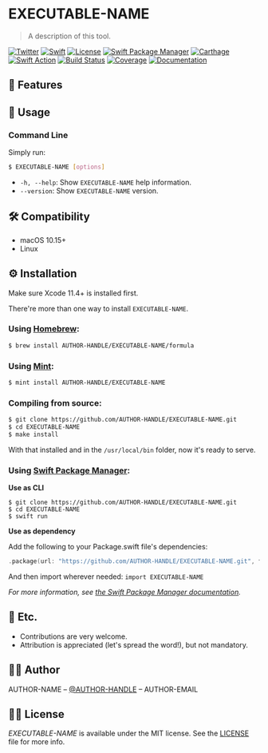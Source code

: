 # EXECUTABLE-NAME
> A description of this tool.

[![Twitter](https://img.shields.io/badge/contact-%40AUTHOR-HANDLE-blue)](http://twitter.com/AUTHOR-HANDLE)
[![Swift](https://img.shields.io/badge/swift-5-orange)](https://swift.org)
[![License](https://img.shields.io/github/license/AUTHOR-HANDLE/EXECUTABLE-NAME)](LICENSE)
[![Swift Package Manager](https://img.shields.io/badge/Swift%20Package%20Manager-compatible-4BC51D.svg?style=flat)](https://swift.org/package-manager)
[![Carthage](https://img.shields.io/badge/Carthage-compatible-4BC51D.svg?style=flat)](https://github.com/Carthage/Carthage)
[![Swift Action](https://github.com/AUTHOR-HANDLE/EXECUTABLE-NAME/workflows/Swift/badge.svg)](https://github.com/AUTHOR-HANDLE/EXECUTABLE-NAME/actions)
[![Build Status](https://travis-ci.com/AUTHOR-HANDLE/EXECUTABLE-NAME.svg?branch=master)](https://travis-ci.com/AUTHOR-HANDLE/EXECUTABLE-NAME)
[![Coverage](https://codecov.io/gh/AUTHOR-HANDLE/EXECUTABLE-NAME/branch/master/graph/badge.svg)](https://codecov.io/gh/AUTHOR-HANDLE/EXECUTABLE-NAME)
[![Documentation](docs/badge.svg)](https://AUTHOR-HANDLE.github.io/EXECUTABLE-NAME)

## 🌟 Features



## 🐒 Usage

### Command Line

Simply run:

```sh
$ EXECUTABLE-NAME [options]
```

* `-h, --help`: Show `EXECUTABLE-NAME` help information.
* `--version`: Show `EXECUTABLE-NAME` version.

## 🛠 Compatibility

- macOS 10.15+
- Linux

## ⚙️ Installation

Make sure Xcode 11.4+ is installed first.

There're more than one way to install `EXECUTABLE-NAME`.

### Using [Homebrew](https://brew.sh):

```sh
$ brew install AUTHOR-HANDLE/EXECUTABLE-NAME/formula
```

### Using [Mint](https://github.com/yonaskolb/mint):

```sh
$ mint install AUTHOR-HANDLE/EXECUTABLE-NAME
```

### Compiling from source:

```sh
$ git clone https://github.com/AUTHOR-HANDLE/EXECUTABLE-NAME.git
$ cd EXECUTABLE-NAME
$ make install
```

With that installed and in the `/usr/local/bin` folder, now it's ready to serve.

### Using [Swift Package Manager](https://github.com/apple/swift-package-manager):

**Use as CLI**

```shell
$ git clone https://github.com/AUTHOR-HANDLE/EXECUTABLE-NAME.git
$ cd EXECUTABLE-NAME
$ swift run
```

**Use as dependency**

Add the following to your Package.swift file's dependencies:

```swift
.package(url: "https://github.com/AUTHOR-HANDLE/EXECUTABLE-NAME.git", from: "0.1.0")
```

And then import wherever needed: `import EXECUTABLE-NAME`

*For more information, see [the Swift Package Manager documentation](https://github.com/apple/swift-package-manager/tree/master/Documentation).*

## 🍻 Etc.

- Contributions are very welcome.
- Attribution is appreciated (let's spread the word!), but not mandatory.

## 👨‍💻 Author

AUTHOR-NAME – [@AUTHOR-HANDLE](https://twitter.com/AUTHOR-HANDLE) – AUTHOR-EMAIL

## 👮‍♂️ License

*EXECUTABLE-NAME* is available under the MIT license. See the [LICENSE](LICENSE) file for more info.
